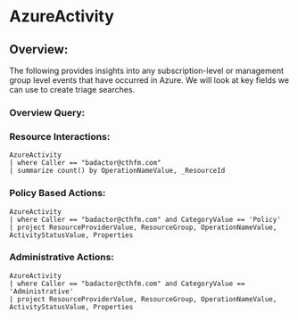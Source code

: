 # AzureActivity

## Overview:

The following provides insights into any subscription-level or management group level events that have occurred in Azure. We will look at key fields we can use to create triage searches.



### Overview Query:

### Resource Interactions:

```kusto
AzureActivity
| where Caller == "badactor@cthfm.com"
| summarize count() by OperationNameValue, _ResourceId
```

### Policy Based Actions:

```kusto
AzureActivity
| where Caller == "badactor@cthfm.com" and CategoryValue == 'Policy'
| project ResourceProviderValue, ResourceGroup, OperationNameValue, ActivityStatusValue, Properties
```

### Administrative Actions:

```kusto
AzureActivity
| where Caller == "badactor@cthfm.com" and CategoryValue == 'Administrative'
| project ResourceProviderValue, ResourceGroup, OperationNameValue, ActivityStatusValue, Properties
```
